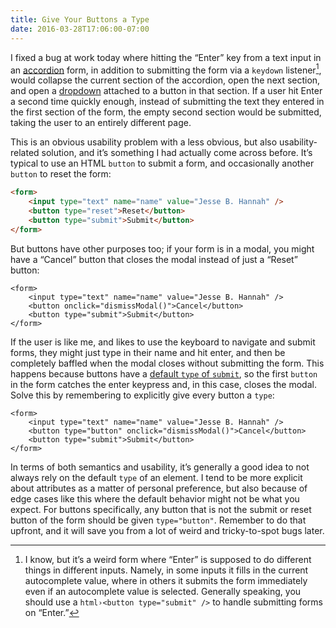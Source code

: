 ```yaml
---
title: Give Your Buttons a Type
date: 2016-03-28T17:06:00-07:00
---
```


I fixed a bug at work today where hitting the “Enter” key from a text input in
an [accordion][] form, in addition to submitting the form via a `keydown`
listener[^kd], would collapse the current section of the accordion, open the
next section, and open a [dropdown][] attached to a button in that section. If a
user hit Enter a second time quickly enough, instead of submitting the text they
entered in the first section of the form, the empty second section would be
submitted, taking the user to an entirely different page.

This is an obvious usability problem with a less obvious, but also
usability-related solution, and it’s something I had actually come across
before. It’s typical to use an HTML `button` to submit a form, and occasionally
another `button` to reset the form:

```html
<form>
    <input type="text" name="name" value="Jesse B. Hannah" />
    <button type="reset">Reset</button>
    <button type="submit">Submit</button>
</form>
```

But buttons have other purposes too; if your form is in a modal, you might have
a “Cancel” button that closes the modal instead of just a “Reset” button:

```html{3}
<form>
    <input type="text" name="name" value="Jesse B. Hannah" />
    <button onclick="dismissModal()">Cancel</button>
    <button type="submit">Submit</button>
</form>
```

If the user is like me, and likes to use the keyboard to navigate and submit
forms, they might just type in their name and hit enter, and then be completely
baffled when the modal closes without submitting the form. This happens because
buttons have a [default `type` of `submit`][], so the first `button` in the form
catches the enter keypress and, in this case, closes the modal. Solve this by
remembering to explicitly give every button a `type`:

```html{3}
<form>
    <input type="text" name="name" value="Jesse B. Hannah" />
    <button type="button" onclick="dismissModal()">Cancel</button>
    <button type="submit">Submit</button>
</form>
```

In terms of both semantics and usability, it’s generally a good idea to not
always rely on the default `type` of an element. I tend to be more explicit
about attributes as a matter of personal preference, but also because of edge
cases like this where the default behavior might not be what you expect. For
buttons specifically, any button that is not the submit or reset button of the
form should be given `type="button"`. Remember to do that upfront, and it will
save you from a lot of weird and tricky-to-spot bugs later.

[^kd]:

    I know, but it’s a weird form where “Enter” is supposed to do different
    things in different inputs. Namely, in some inputs it fills in the current
    autocomplete value, where in others it submits the form immediately even if
    an autocomplete value is selected. Generally speaking, you should use a
    `html›<button type="submit" />` to handle submitting forms on “Enter.”

[accordion]: http://angular-ui.github.io/bootstrap/#/accordion
[dropdown]: http://angular-ui.github.io/bootstrap/#/dropdown
[default `type` of `submit`]: https://developer.mozilla.org/en-US/docs/Web/HTML/Element/button#attr-type
